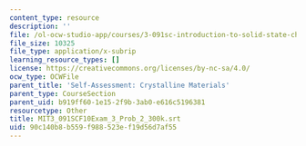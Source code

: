 ```yaml
---
content_type: resource
description: ''
file: /ol-ocw-studio-app/courses/3-091sc-introduction-to-solid-state-chemistry-fall-2010/90c140b8b559f988523ef19d56d7af55_MIT3_091SCF10Exam_3_Prob_2_300k.srt
file_size: 10325
file_type: application/x-subrip
learning_resource_types: []
license: https://creativecommons.org/licenses/by-nc-sa/4.0/
ocw_type: OCWFile
parent_title: 'Self-Assessment: Crystalline Materials'
parent_type: CourseSection
parent_uid: b919ff60-1e15-2f9b-3ab0-e616c5196381
resourcetype: Other
title: MIT3_091SCF10Exam_3_Prob_2_300k.srt
uid: 90c140b8-b559-f988-523e-f19d56d7af55
---
```

